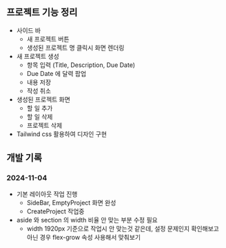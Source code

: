 ## 프로젝트 기능 정리
- 사이드 바
  - 새 프로젝트 버튼
  - 생성된 프로젝트 명 클릭시 화면 렌더링
- 새 프로젝트 생성
  - 항목 입력 (Title, Description, Due Date)
  - Due Date 에 달력 팝업
  - 내용 저장
  - 작성 취소
- 생성된 프로젝트 화면
  - 할 일 추가
  - 할 일 삭제
  - 프로젝트 삭제
- Tailwind css 활용하여 디자인 구현

## 개발 기록
### 2024-11-04
- 기본 레이아웃 작업 진행
  - SideBar, EmptyProject 화면 완성
  - CreateProject 작업중
- aside 와 section 의 width 비율 안 맞는 부분 수정 필요
  - width 1920px 기준으로 작업시 안 맞는것 같은데, 
    설정 문제인지 확인해보고 아닌 경우 flex-grow 속성 사용해서 맞춰보기 
